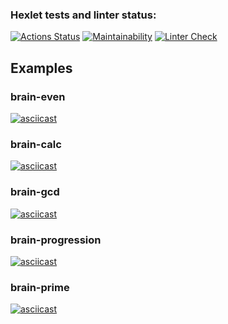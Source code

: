 ### Hexlet tests and linter status:
[![Actions Status](https://github.com/anorone/frontend-project-lvl1/workflows/hexlet-check/badge.svg)](https://github.com/anorone/frontend-project-lvl1/actions)
[![Maintainability](https://api.codeclimate.com/v1/badges/20945a61a99587de5e7d/maintainability)](https://codeclimate.com/github/anorone/frontend-project-lvl1/maintainability)
[![Linter Check](https://github.com/anorone/frontend-project-lvl1/actions/workflows/linter-check.yml/badge.svg)](https://github.com/anorone/frontend-project-lvl1/actions/workflows/linter-check.yml)

## Examples
### brain-even
[![asciicast](https://asciinema.org/a/438640.svg)](https://asciinema.org/a/438640)

### brain-calc
[![asciicast](https://asciinema.org/a/438636.svg)](https://asciinema.org/a/438636)

### brain-gcd
[![asciicast](https://asciinema.org/a/438645.svg)](https://asciinema.org/a/438645)

### brain-progression
[![asciicast](https://asciinema.org/a/438650.svg)](https://asciinema.org/a/438650)

### brain-prime
[![asciicast](https://asciinema.org/a/438648.svg)](https://asciinema.org/a/438648)
